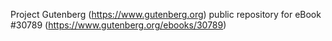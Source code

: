 Project Gutenberg (https://www.gutenberg.org) public repository for eBook #30789 (https://www.gutenberg.org/ebooks/30789)
